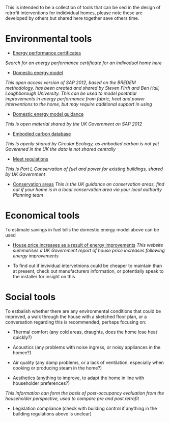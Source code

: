 This is intended to be a collection of tools that can be sed in the design of retrofit interventions for indidvidual homes, please note these are developed by others but shared here together save others time.

# Environmental tools

* [Energy performance certificates](https://find-energy-certificate.digital.communities.gov.uk/find-a-certificate/search-by-postcode)
 
 _Search for an energy performance certificate for an indivodual home here_

* [Domestic energy model](https://sap2012.readthedocs.io/en/latest/)
 
 _This open access version of SAP 2012, based on the BREDEM methodology, has been created and shared by Steven Firth and Ben Hall, Loughborough University. This can be used to model poetntial improvements in energy performance from fabric, heat and power interventions to the home, but may require additional support in using_

* [Domestic energy model guidance](https://www.bre.co.uk/filelibrary/SAP/2012/SAP-2012_9-92.pdf)

 _This is open material shared by the UK Government on SAP 2012_

* [Embodied carbon database](https://circularecology.com/embodied-carbon-footprint-database.html)

 _This is openly shared by Circular Ecology, as embodied carbon is not yet Goverened in the UK the data is not shared centrally_

* [Meet regulations](https://www.planningportal.co.uk/info/200135/approved_documents/74/part_l_-_conservation_of_fuel_and_power/2)
 
 _This is Part L Conservation of fuel and power for existing buildings, shared by UK Government_
 
 * [Conservation areas](https://historicengland.org.uk/advice/hpg/has/conservation-areas/)
 _This is the UK guidance on conservation areas, find out if your home is in a local conservation area via your local authority Planning team_
 
# Economical tools

To estimate savings in fuel bills the domestic energy model above can be used

* [House price increases as a result of energy improvements](https://www.gov.uk/government/news/energy-saving-measures-boost-house-prices)
_This website summarises a UK Government report of house price increases following energy improvements_

* To find out if invividual intervetnions could be cheaper to maintain than at present, check out manufacturers information, or potentially speak to the installer for insight on this

# Social tools

To estbalish whether there are any environmental conditions that could be improved, a walk through the house with a sketched floor plan, or a conversation regarding this is recommended, perhaps focusing on:

* Thermal comfort (any cold areas, draughts, does the home lose heat quickly?)

* Acoustics (any problems with noise ingress, or noisy appliances in the homee?)

* Air quality (any damp problems, or a lack of ventilation, especially when cooking or producing steam in the home?)

* Aesthetics (anything to improve, to adapt the home in line with householder preferences?)

 _This information can form the basis of post-occupancy evaluation from the householder perspective, used to compare pre and post retrofit_

* Legislation compliance (check with building control if anything in the building regulations above is unclear)



